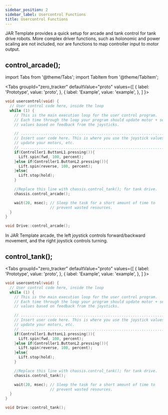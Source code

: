 ```yaml
---
sidebar_position: 2
sidebar_label: Usercontrol Functions
title: Usercontrol Functions
---
```


JAR Template provides a quick setup for arcade and tank control for tank drive robots. More complex driver functions, such as holonomic and power scaling are not included, nor are functions to map controller input to motor output.

## control_arcade();

import Tabs from '@theme/Tabs';
import TabItem from '@theme/TabItem';

<Tabs
  groupId="zero_tracker"
  defaultValue="proto"
  values={[
    { label: 'Prototype',  value: 'proto', },
    { label: 'Example',  value: 'example', },
  ]
}>

<TabItem value="example">

```cpp
void usercontrol(void) {
  // User control code here, inside the loop
  while (1) {
    // This is the main execution loop for the user control program.
    // Each time through the loop your program should update motor + servo
    // values based on feedback from the joysticks.

    // ........................................................................
    // Insert user code here. This is where you use the joystick values to
    // update your motors, etc.
    // ........................................................................
    if(Controller1.ButtonL1.pressing()){
      Lift.spin(fwd, 100, percent);
    }else if(Controller1.ButtonL2.pressing()){
      Lift.spin(reverse, 100, percent);
    }else{
      Lift.stop(hold);
    }

    //Replace this line with chassis.control_tank(); for tank drive.
    chassis.control_arcade();

    wait(20, msec); // Sleep the task for a short amount of time to
                    // prevent wasted resources.
  }
}
```

</TabItem>


<TabItem value="proto">

```cpp
void Drive::control_arcade();
```

</TabItem>
</Tabs>

In JAR Template arcade, the left joystick controls forward/backward movement, and the right joystick controls turning. 


## control_tank();


<Tabs
  groupId="zero_tracker"
  defaultValue="proto"
  values={[
    { label: 'Prototype',  value: 'proto', },
    { label: 'Example',  value: 'example', },
  ]
}>

<TabItem value="example">

```cpp
void usercontrol(void) {
  // User control code here, inside the loop
  while (1) {
    // This is the main execution loop for the user control program.
    // Each time through the loop your program should update motor + servo
    // values based on feedback from the joysticks.

    // ........................................................................
    // Insert user code here. This is where you use the joystick values to
    // update your motors, etc.
    // ........................................................................
    if(Controller1.ButtonL1.pressing()){
      Lift.spin(fwd, 100, percent);
    }else if(Controller1.ButtonL2.pressing()){
      Lift.spin(reverse, 100, percent);
    }else{
      Lift.stop(hold);
    }

    //Replace this line with chassis.control_tank(); for tank drive.
    chassis.control_tank();

    wait(20, msec); // Sleep the task for a short amount of time to
                    // prevent wasted resources.
  }
}
```

</TabItem>


<TabItem value="proto">

```cpp
void Drive::control_tank();
```

</TabItem>
</Tabs>